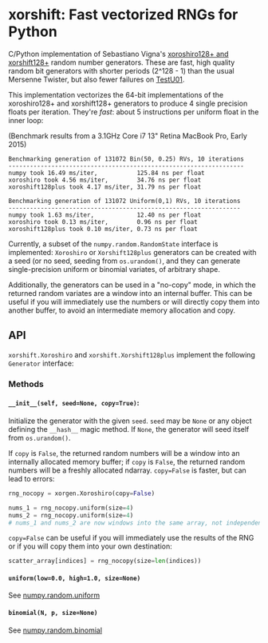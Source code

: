 # xorshift: Fast vectorized RNGs for Python

C/Python implementation of Sebastiano Vigna's [xoroshiro128+ and xorshift128+](http://xorshift.di.unimi.it/) random number generators. These are fast, high quality random bit generators with shorter periods (2^128 - 1) than the usual Mersenne Twister, but also fewer failures on [TestU01](http://www.iro.umontreal.ca/~simardr/testu01/tu01.html).

This implementation vectorizes the 64-bit implementations of the xoroshiro128+
and xorshift128+ generators to produce 4 single precision floats per iteration.
They're *fast*: about 5 instructions per uniform float in the inner loop:

(Benchmark results from a 3.1GHz Core i7 13" Retina MacBook Pro, Early 2015)
```
Benchmarking generation of 131072 Bin(50, 0.25) RVs, 10 iterations
------------------------------------------------------------------
numpy took 16.49 ms/iter,           125.84 ns per float
xoroshiro took 4.56 ms/iter,        34.76 ns per float
xoroshift128plus took 4.17 ms/iter, 31.79 ns per float

Benchmarking generation of 131072 Uniform(0,1) RVs, 10 iterations
-----------------------------------------------------------------
numpy took 1.63 ms/iter,            12.40 ns per float
xoroshiro took 0.13 ms/iter,        0.96 ns per float
xoroshift128plus took 0.10 ms/iter, 0.73 ns per float
```

Currently, a subset of the `numpy.random.RandomState` interface is implemented:
`Xoroshiro` or `Xorshift128plus` generators can be created with a seed (or no
seed, seeding from `os.urandom()`, and they can generate single-precision
uniform or binomial variates, of arbitrary shape.

Additionally, the generators
can be used in a "no-copy" mode, in which the returned random variates are a
window into an internal buffer. This can be useful if you will immediately use
the numbers or will directly copy them into another buffer, to avoid an
intermediate memory allocation and copy.

## API

`xorshift.Xoroshiro` and `xorshift.Xorshift128plus` implement the following
`Generator` interface:

### Methods
#### `__init__(self, seed=None, copy=True)`:

Initialize the generator with the given `seed`. `seed` may be `None` or any
object defining the `__hash__` magic method. If `None`, the generator will seed
itself from `os.urandom()`.

If `copy` is `False`, the returned random numbers will be a window into an
internally allocated memory buffer; if `copy` is `False`, the returned random
numbers will be a freshly allocated ndarray. `copy=False` is faster, but can
lead to errors:

```python
rng_nocopy = xorgen.Xoroshiro(copy=False)

nums_1 = rng_nocopy.uniform(size=4)
nums_2 = rng_nocopy.uniform(size=4)
# nums_1 and nums_2 are now windows into the same array, not independent arrays
```

`copy=False` can be useful if you will immediately use the results of the RNG or
if you will copy them into your own destination:

```python
scatter_array[indices] = rng_nocopy(size=len(indices))
```

#### `uniform(low=0.0, high=1.0, size=None)`
See [numpy.random.uniform](http://docs.scipy.org/doc/numpy-1.10.0/reference/generated/numpy.random.uniform.html)

#### `binomial(N, p, size=None)`
See [numpy.random.binomial](http://docs.scipy.org/doc/numpy-1.10.0/reference/generated/numpy.random.binomial.html)
